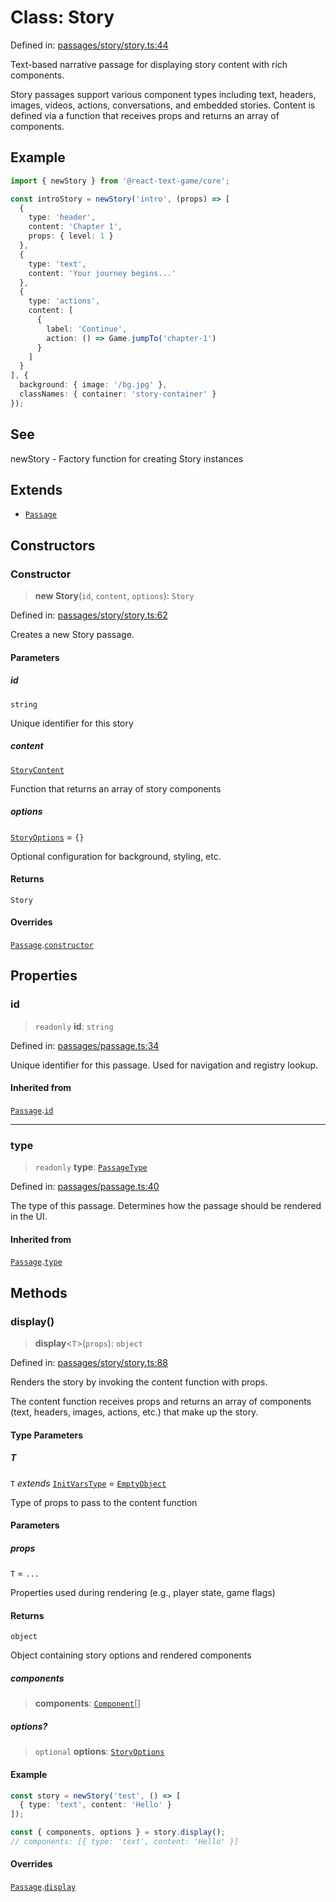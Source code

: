 # Class: Story

Defined in: [passages/story/story.ts:44](https://github.com/laruss/react-text-game/blob/ebc985d74d2d38c34169b7426a7d28520cf19743/packages/core/src/passages/story/story.ts#L44)

Text-based narrative passage for displaying story content with rich components.

Story passages support various component types including text, headers, images,
videos, actions, conversations, and embedded stories. Content is defined via
a function that receives props and returns an array of components.

## Example

```typescript
import { newStory } from '@react-text-game/core';

const introStory = newStory('intro', (props) => [
  {
    type: 'header',
    content: 'Chapter 1',
    props: { level: 1 }
  },
  {
    type: 'text',
    content: 'Your journey begins...'
  },
  {
    type: 'actions',
    content: [
      {
        label: 'Continue',
        action: () => Game.jumpTo('chapter-1')
      }
    ]
  }
], {
  background: { image: '/bg.jpg' },
  classNames: { container: 'story-container' }
});
```

## See

newStory - Factory function for creating Story instances

## Extends

- [`Passage`](Passage.md)

## Constructors

### Constructor

> **new Story**(`id`, `content`, `options`): `Story`

Defined in: [passages/story/story.ts:62](https://github.com/laruss/react-text-game/blob/ebc985d74d2d38c34169b7426a7d28520cf19743/packages/core/src/passages/story/story.ts#L62)

Creates a new Story passage.

#### Parameters

##### id

`string`

Unique identifier for this story

##### content

[`StoryContent`](../type-aliases/StoryContent.md)

Function that returns an array of story components

##### options

[`StoryOptions`](../type-aliases/StoryOptions.md) = `{}`

Optional configuration for background, styling, etc.

#### Returns

`Story`

#### Overrides

[`Passage`](Passage.md).[`constructor`](Passage.md#constructor)

## Properties

### id

> `readonly` **id**: `string`

Defined in: [passages/passage.ts:34](https://github.com/laruss/react-text-game/blob/ebc985d74d2d38c34169b7426a7d28520cf19743/packages/core/src/passages/passage.ts#L34)

Unique identifier for this passage.
Used for navigation and registry lookup.

#### Inherited from

[`Passage`](Passage.md).[`id`](Passage.md#id)

***

### type

> `readonly` **type**: [`PassageType`](../type-aliases/PassageType.md)

Defined in: [passages/passage.ts:40](https://github.com/laruss/react-text-game/blob/ebc985d74d2d38c34169b7426a7d28520cf19743/packages/core/src/passages/passage.ts#L40)

The type of this passage.
Determines how the passage should be rendered in the UI.

#### Inherited from

[`Passage`](Passage.md).[`type`](Passage.md#type)

## Methods

### display()

> **display**\<`T`\>(`props`): `object`

Defined in: [passages/story/story.ts:88](https://github.com/laruss/react-text-game/blob/ebc985d74d2d38c34169b7426a7d28520cf19743/packages/core/src/passages/story/story.ts#L88)

Renders the story by invoking the content function with props.

The content function receives props and returns an array of components
(text, headers, images, actions, etc.) that make up the story.

#### Type Parameters

##### T

`T` *extends* [`InitVarsType`](../type-aliases/InitVarsType.md) = [`EmptyObject`](../type-aliases/EmptyObject.md)

Type of props to pass to the content function

#### Parameters

##### props

`T` = `...`

Properties used during rendering (e.g., player state, game flags)

#### Returns

`object`

Object containing story options and rendered components

##### components

> **components**: [`Component`](../type-aliases/Component.md)[]

##### options?

> `optional` **options**: [`StoryOptions`](../type-aliases/StoryOptions.md)

#### Example

```typescript
const story = newStory('test', () => [
  { type: 'text', content: 'Hello' }
]);

const { components, options } = story.display();
// components: [{ type: 'text', content: 'Hello' }]
```

#### Overrides

[`Passage`](Passage.md).[`display`](Passage.md#display)
